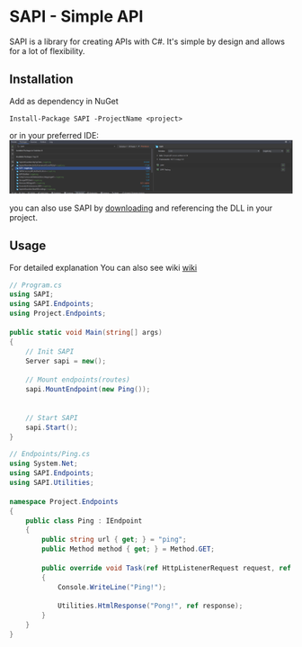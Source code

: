 # SAPI - Simple API
SAPI is a library for creating APIs with C#. It's simple by design and allows for a lot of flexibility.

## Installation
Add as dependency in NuGet
```shell
Install-Package SAPI -ProjectName <project>
```
or in your preferred IDE:
![SAPI in rider's NuGet PM](./Screenshots/nuget.png)

you can also use SAPI by [downloading](https://github.com/Maciejowski2006/SAPI/releases) and referencing the DLL in your project.

## Usage
For detailed explanation You can also see wiki [wiki](https://github.com/Maciejowski2006/SAPI/wiki)
```csharp
// Program.cs
using SAPI;
using SAPI.Endpoints;
using Project.Endpoints;

public static void Main(string[] args)
{
    // Init SAPI
    Server sapi = new();
    
    // Mount endpoints(routes)
    sapi.MountEndpoint(new Ping());
    
    
    // Start SAPI
    sapi.Start();
}
```
```csharp
// Endpoints/Ping.cs
using System.Net;
using SAPI.Endpoints;
using SAPI.Utilities;

namespace Project.Endpoints
{
    public class Ping : IEndpoint
    {
        public string url { get; } = "ping";
        public Method method { get; } = Method.GET;

        public override void Task(ref HttpListenerRequest request, ref HttpListenerResponse response, Dictionary<string, string> parameters)
        {
            Console.WriteLine("Ping!");
            
            Utilities.HtmlResponse("Pong!", ref response);
        }
    }
}
```